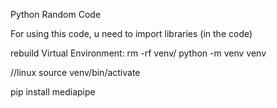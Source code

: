 Python Random Code

For using this code, u need to import libraries (in the code)

rebuild Virtual Environment:
rm -rf venv/
python -m venv venv

//linux
source venv/bin/activate

pip install mediapipe
